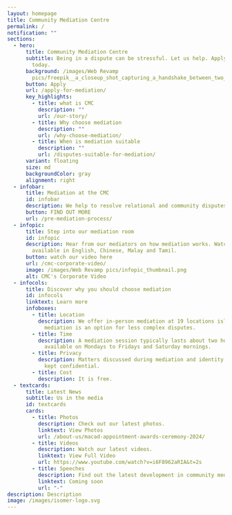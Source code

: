```yaml
---
layout: homepage
title: Community Mediation Centre
permalink: /
notification: ""
sections:
  - hero:
      title: Community Mediation Centre
      subtitle: Being in a dispute can be stressful. Let us help. Apply for mediation
        today.
      background: /images/Web Revamp
        pics/freepik__a_closeup_shot_capturing_a_handshake_between_two_m__59378.png
      button: Apply
      url: /apply-for-mediation/
      key_highlights:
        - title: what is CMC
          description: ""
          url: /our-story/
        - title: Why choose mediation
          description: ""
          url: /why-choose-mediation/
        - title: When is mediation suitable
          description: ""
          url: /disputes-suitable-for-mediation/
      variant: floating
      size: md
      backgroundColor: gray
      alignment: right
  - infobar:
      title: Mediation at the CMC
      id: infobar
      description: We help to resolve relational and community disputes.
      button: FIND OUT MORE
      url: /pre-mediation-process/
  - infopic:
      title: Step into our mediation room
      id: infopic
      description: Hear from our mediators on how mediation works. Watch our video now
        available in English, Chinese, Malay and Tamil.
      button: watch our video here
      url: /cmc-corporate-video/
      image: /images/Web Revamp pics/infopic_thumbnail.png
      alt: CMC's Corporate Video
  - infocols:
      title: Discover why you should choose mediation
      id: infocols
      linktext: Learn more
      infoboxes:
        - title: Location
          description: We offer in-person mediation at 19 locations islandwide. Virtual
            mediation is an option for less complex disputes.
        - title: Time
          description: A mediation session typically lasts about two hours and is
            available on Mondays to Fridays and Saturday mornings.
        - title: Privacy
          description: Matters discussed during mediation and identity of the parties are
            kept confidential.
        - title: Cost
          description: It is free.
  - textcards:
      title: Latest News
      subtitle: Us in the media
      id: textcards
      cards:
        - title: Photos
          description: Check out our latest photos.
          linktext: View Photos
          url: /about-us/macad-appointment-awards-ceremony-2024/
        - title: Videos
          description: Watch our latest videos.
          linktext: View Full Video
          url: https://www.youtube.com/watch?v=i6F8962aRIA&t=2s
        - title: Speeches
          description: Find out the latest development in community mediation.
          linktext: Coming soon
          url: "-"
description: Description
image: /images/isomer-logo.svg
---
```

